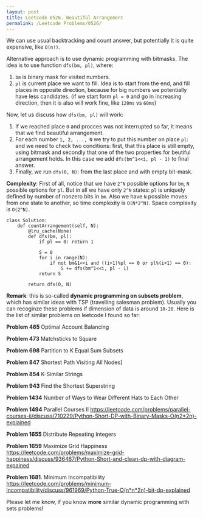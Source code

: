 ```yaml
---
layout: post
title: Leetcode 0526. Beautiful Arrangement
permalink: /Leetcode Problems/0526/
---
```


We can use usual backtracking and count answer, but potentially it is quite expensive,  like `O(n!)`. 

Alternative approach is to use dynamic programming with bitmasks. The idea is to use function `dfs(bm, pl)`, where:
1. `bm` is binary mask for visited numbers.
2. `pl` is current place we want to fill. Idea is to start from the end, and fill places in opposite direction, because for big numbers we potentially have less candidates. (if we start form `pl = 0` and go in increasing direction, then it is also will work fine, like `120ms` vs `60ms`)

Now, let us discuss how `dfs(bm, pl)` will work:
1. If we reached place `0` and procces was not interrupted so far, it means that we find beautiful arrangement.
2. For each number `1, 2, ..., N` we try to put this number on place `pl`: and we need to check two conditions: first, that this place is still empty, using bitmask and secondly that one of the two properties for beutiful arrangement holds. In this case we add `dfs(bm^1<<i, pl - 1)` to final answer.
3. Finally, we run `dfs(0, N)`: from the last place and with empty bit-mask.

**Complexity**: First of all, notice that we have `2^N` possible options for `bm`, `N` possible options for `pl`. But in all we have only `2^N` states: `pl` is uniquely defined by number of nonzero bits in `bm`. Also we have `N` possible moves from one state to another, so time complexity is `O(N*2^N)`. Space complexity is `O(2^N)`.

```
class Solution:
    def countArrangement(self, N):
        @lru_cache(None)
        def dfs(bm, pl):
            if pl == 0: return 1
                
            S = 0
            for i in range(N):
                if not bm&1<<i and ((i+1)%pl == 0 or pl%(i+1) == 0):
                    S += dfs(bm^1<<i, pl - 1)
            return S
                
        return dfs(0, N)
```

**Remark**: this is so-called **dynamic programming on subsets problem**, which has similar ideas with TSP (travelling salesman problem). Usually you can recoginze these problems if dimension of data is around `10-20`. Here is the list of similar problems on leetcode I found so far:

**Problem 465** Optimal Account Balancing

**Problem 473** Matchsticks to Square

**Problem 698** Partition to K Equal Sum Subsets

**Problem 847** Shortest Path Visiting All Nodes]

**Problem 854** K-Similar Strings

**Problem 943** Find the Shortest Superstring

**Problem 1434** Number of Ways to Wear Different Hats to Each Other

**Problem 1494** Parallel Courses II https://leetcode.com/problems/parallel-courses-ii/discuss/710229/Python-Short-DP-with-Binary-Masks-O(n2*2n)-explained

**Problem 1655** Distribute Repeating Integers

**Problem 1659** Maximize Grid Happiness https://leetcode.com/problems/maximize-grid-happiness/discuss/936467/Python-Short-and-clean-dp-with-diagram-expained

**Problem 1681**. Minimum Incompatibility
https://leetcode.com/problems/minimum-incompatibility/discuss/961969/Python-True-O(n*n*2n)-bit-dp-explained

Please let me know, if you know **more** similar dynamic programming with sets problems!